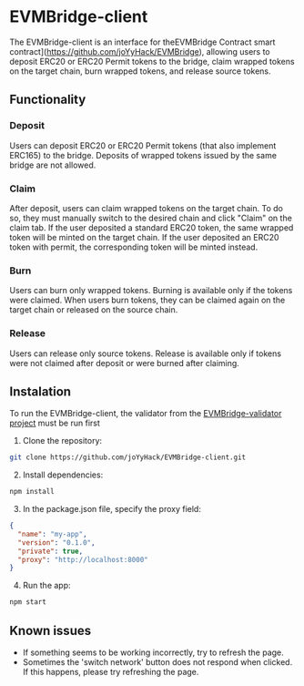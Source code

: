# EVMBridge-client
The EVMBridge-client is an interface for theEVMBridge Contract smart contract](https://github.com/joYyHack/EVMBridge), allowing users to deposit ERC20 or ERC20 Permit tokens to the bridge, claim wrapped tokens on the target chain, burn wrapped tokens, and release source tokens.

## Functionality
### Deposit
Users can deposit ERC20 or ERC20 Permit tokens (that also implement ERC165) to the bridge. Deposits of wrapped tokens issued by the same bridge are not allowed.

### Claim
After deposit, users can claim wrapped tokens on the target chain. To do so, they must manually switch to the desired chain and click "Claim" on the claim tab. If the user deposited a standard ERC20 token, the same wrapped token will be minted on the target chain. If the user deposited an ERC20 token with permit, the corresponding token will be minted instead.

### Burn
Users can burn only wrapped tokens. Burning is available only if the tokens were claimed. When users burn tokens, they can be claimed again on the target chain or released on the source chain.

### Release
Users can release only source tokens. Release is available only if tokens were not claimed after deposit or were burned after claiming.

## Instalation
To run the EVMBridge-client, the validator from the [EVMBridge-validator project](https://github.com/joYyHack/EVMBridge-validator) must be run first 

1. Clone the repository:
```bash
git clone https://github.com/joYyHack/EVMBridge-client.git
```
2. Install dependencies:
```bash
npm install
```
3. In the package.json file, specify the proxy field:
```json
{
  "name": "my-app",
  "version": "0.1.0",
  "private": true,
  "proxy": "http://localhost:8000"
}
```

4. Run the app:

```bash
npm start
```
## Known issues
* If something seems to be working incorrectly, try to refresh the page.
* Sometimes the 'switch network' button does not respond when clicked. If this happens, please try refreshing the page.
